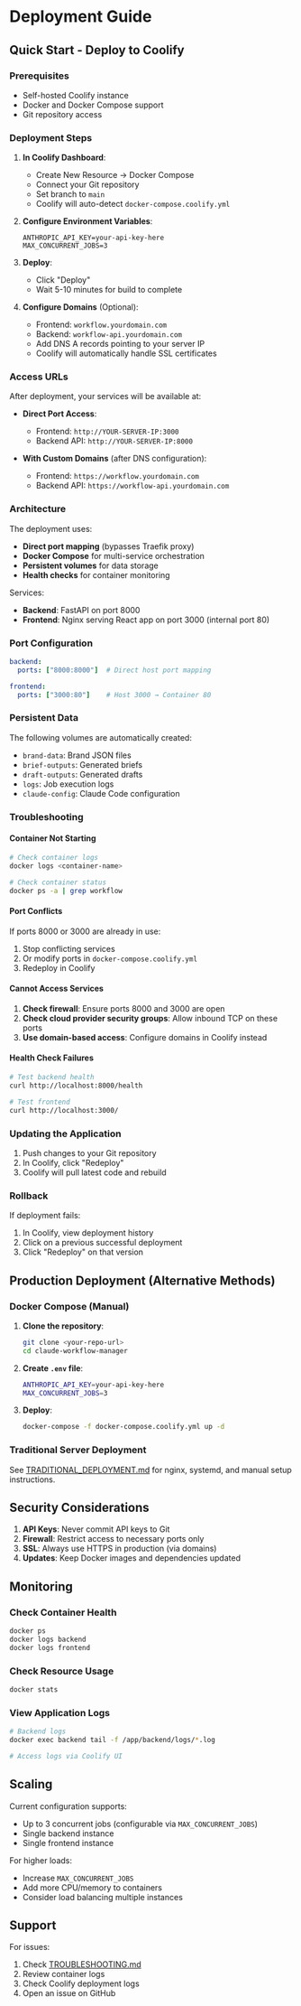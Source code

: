 # Deployment Guide

## Quick Start - Deploy to Coolify

### Prerequisites
- Self-hosted Coolify instance
- Docker and Docker Compose support
- Git repository access

### Deployment Steps

1. **In Coolify Dashboard**:
   - Create New Resource → Docker Compose
   - Connect your Git repository
   - Set branch to `main`
   - Coolify will auto-detect `docker-compose.coolify.yml`

2. **Configure Environment Variables**:
   ```
   ANTHROPIC_API_KEY=your-api-key-here
   MAX_CONCURRENT_JOBS=3
   ```

3. **Deploy**:
   - Click "Deploy"
   - Wait 5-10 minutes for build to complete

4. **Configure Domains** (Optional):
   - Frontend: `workflow.yourdomain.com`
   - Backend: `workflow-api.yourdomain.com`
   - Add DNS A records pointing to your server IP
   - Coolify will automatically handle SSL certificates

### Access URLs

After deployment, your services will be available at:

- **Direct Port Access**:
  - Frontend: `http://YOUR-SERVER-IP:3000`
  - Backend API: `http://YOUR-SERVER-IP:8000`

- **With Custom Domains** (after DNS configuration):
  - Frontend: `https://workflow.yourdomain.com`
  - Backend API: `https://workflow-api.yourdomain.com`

### Architecture

The deployment uses:
- **Direct port mapping** (bypasses Traefik proxy)
- **Docker Compose** for multi-service orchestration
- **Persistent volumes** for data storage
- **Health checks** for container monitoring

Services:
- **Backend**: FastAPI on port 8000
- **Frontend**: Nginx serving React app on port 3000 (internal port 80)

### Port Configuration

```yaml
backend:
  ports: ["8000:8000"]  # Direct host port mapping

frontend:
  ports: ["3000:80"]    # Host 3000 → Container 80
```

### Persistent Data

The following volumes are automatically created:
- `brand-data`: Brand JSON files
- `brief-outputs`: Generated briefs
- `draft-outputs`: Generated drafts
- `logs`: Job execution logs
- `claude-config`: Claude Code configuration

### Troubleshooting

#### Container Not Starting
```bash
# Check container logs
docker logs <container-name>

# Check container status
docker ps -a | grep workflow
```

#### Port Conflicts
If ports 8000 or 3000 are already in use:
1. Stop conflicting services
2. Or modify ports in `docker-compose.coolify.yml`
3. Redeploy in Coolify

#### Cannot Access Services
1. **Check firewall**: Ensure ports 8000 and 3000 are open
2. **Check cloud provider security groups**: Allow inbound TCP on these ports
3. **Use domain-based access**: Configure domains in Coolify instead

#### Health Check Failures
```bash
# Test backend health
curl http://localhost:8000/health

# Test frontend
curl http://localhost:3000/
```

### Updating the Application

1. Push changes to your Git repository
2. In Coolify, click "Redeploy"
3. Coolify will pull latest code and rebuild

### Rollback

If deployment fails:
1. In Coolify, view deployment history
2. Click on a previous successful deployment
3. Click "Redeploy" on that version

## Production Deployment (Alternative Methods)

### Docker Compose (Manual)

1. **Clone the repository**:
   ```bash
   git clone <your-repo-url>
   cd claude-workflow-manager
   ```

2. **Create `.env` file**:
   ```bash
   ANTHROPIC_API_KEY=your-api-key-here
   MAX_CONCURRENT_JOBS=3
   ```

3. **Deploy**:
   ```bash
   docker-compose -f docker-compose.coolify.yml up -d
   ```

### Traditional Server Deployment

See [TRADITIONAL_DEPLOYMENT.md](./TRADITIONAL_DEPLOYMENT.md) for nginx, systemd, and manual setup instructions.

## Security Considerations

1. **API Keys**: Never commit API keys to Git
2. **Firewall**: Restrict access to necessary ports only
3. **SSL**: Always use HTTPS in production (via domains)
4. **Updates**: Keep Docker images and dependencies updated

## Monitoring

### Check Container Health
```bash
docker ps
docker logs backend
docker logs frontend
```

### Check Resource Usage
```bash
docker stats
```

### View Application Logs
```bash
# Backend logs
docker exec backend tail -f /app/backend/logs/*.log

# Access logs via Coolify UI
```

## Scaling

Current configuration supports:
- Up to 3 concurrent jobs (configurable via `MAX_CONCURRENT_JOBS`)
- Single backend instance
- Single frontend instance

For higher loads:
- Increase `MAX_CONCURRENT_JOBS`
- Add more CPU/memory to containers
- Consider load balancing multiple instances

## Support

For issues:
1. Check [TROUBLESHOOTING.md](./TROUBLESHOOTING.md)
2. Review container logs
3. Check Coolify deployment logs
4. Open an issue on GitHub
